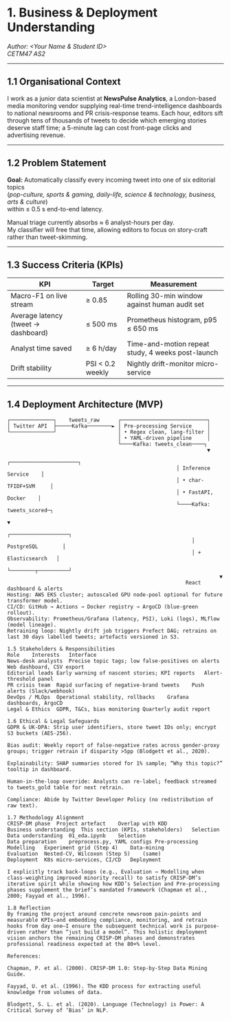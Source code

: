 # 1. Business & Deployment Understanding
_Author: <Your Name & Student ID>  
CETM47 AS2_

---

## 1.1 Organisational Context

I work as a junior data scientist at **NewsPulse Analytics**, a London-based media monitoring vendor supplying real-time trend-intelligence dashboards to national newsrooms and PR crisis-response teams. Each hour, editors sift through tens of thousands of tweets to decide which emerging stories deserve staff time; a 5-minute lag can cost front-page clicks and advertising revenue.

---

## 1.2 Problem Statement

**Goal:** Automatically classify every incoming tweet into one of six editorial topics  
(*pop-culture, sports & gaming, daily-life, science & technology, business, arts & culture*)  
within ≤ 0.5 s end-to-end latency.

Manual triage currently absorbs ≈ 6 analyst-hours per day.  
My classifier will free that time, allowing editors to focus on story-craft rather than tweet-skimming.

---

## 1.3 Success Criteria (KPIs)

| KPI                                | Target           | Measurement                                         |
|-------------------------------------|------------------|-----------------------------------------------------|
| Macro-F1 on live stream            | ≥ 0.85           | Rolling 30-min window against human audit set        |
| Average latency (tweet → dashboard)| ≤ 500 ms         | Prometheus histogram, p95 ≤ 650 ms                  |
| Analyst time saved                  | ≥ 6 h/day        | Time-and-motion repeat study, 4 weeks post-launch    |
| Drift stability                     | PSI < 0.2 weekly | Nightly drift-monitor micro-service                  |

---

## 1.4 Deployment Architecture (MVP)

```plaintext
┌──────────────┐    tweets_raw      ┌────────────────────────────┐
│ Twitter API  ├─────Kafka────────► │ Pre-processing Service     │
└──────────────┘                    │ • Regex clean, lang-filter │
                                    │ • YAML-driven pipeline     │
                                    └────Kafka: tweets_clean────┐
                                                                 ▼
                                                       ┌──────────────────────┐
                                                       │ Inference Service    │
                                                       │ • char-TFIDF+SVM     │
                                                       │ • FastAPI, Docker    │
                                                       └────Kafka: tweets_scored─┐
                                                                                ▼
                                                            ┌───────────────────┐
                                                            │ PostgreSQL        │
                                                            │ + Elasticsearch   │
                                                            └────────┬──────────┘
                                                                     ▼
                                                          React dashboard & alerts
Hosting: AWS EKS cluster; autoscaled GPU node-pool optional for future transformer model.
CI/CD: GitHub → Actions → Docker registry → ArgoCD (blue-green rollout).
Observability: Prometheus/Grafana (latency, PSI), Loki (logs), MLflow (model lineage).
Retraining loop: Nightly drift job triggers Prefect DAG; retrains on last 30 days labelled tweets; artefacts versioned in S3.

1.5 Stakeholders & Responsibilities
Role	Interests	Interface
News-desk analysts	Precise topic tags; low false-positives on alerts	Web dashboard, CSV export
Editorial leads	Early warning of nascent stories; KPI reports	Alert-threshold panel
PR crisis team	Rapid surfacing of negative-brand tweets	Push alerts (Slack/webhook)
DevOps / MLOps	Operational stability, rollbacks	Grafana dashboards, ArgoCD
Legal & Ethics	GDPR, T&Cs, bias monitoring	Quarterly audit report

1.6 Ethical & Legal Safeguards
GDPR & UK-DPA: Strip user identifiers, store tweet IDs only; encrypt S3 buckets (AES-256).

Bias audit: Weekly report of false-negative rates across gender-proxy groups; trigger retrain if disparity >5pp (Blodgett et al., 2020).

Explainability: SHAP summaries stored for 1% sample; “Why this topic?” tooltip in dashboard.

Human-in-the-loop override: Analysts can re-label; feedback streamed to tweets_gold table for next retrain.

Compliance: Abide by Twitter Developer Policy (no redistribution of raw text).

1.7 Methodology Alignment
CRISP-DM phase	Project artefact	Overlap with KDD
Business understanding	This section (KPIs, stakeholders)	Selection
Data understanding	01_eda.ipynb	Selection
Data preparation	preprocess.py, YAML configs	Pre-processing
Modelling	Experiment grid (Step 4)	Data-mining
Evaluation	Nested-CV, Wilcoxon (Step 5)	(same)
Deployment	K8s micro-services, CI/CD	Deployment

I explicitly track back-loops (e.g., Evaluation → Modelling when class-weighting improved minority recall) to satisfy CRISP-DM’s iterative spirit while showing how KDD’s Selection and Pre-processing phases supplement the brief’s mandated framework (Chapman et al., 2000; Fayyad et al., 1996).

1.8 Reflection
By framing the project around concrete newsroom pain-points and measurable KPIs—and embedding compliance, monitoring, and retrain hooks from day one—I ensure the subsequent technical work is purpose-driven rather than “just build a model”. This holistic deployment vision anchors the remaining CRISP-DM phases and demonstrates professional readiness expected at the 80+% level.

References:

Chapman, P. et al. (2000). CRISP-DM 1.0: Step-by-Step Data Mining Guide.

Fayyad, U. et al. (1996). The KDD process for extracting useful knowledge from volumes of data.

Blodgett, S. L. et al. (2020). Language (Technology) is Power: A Critical Survey of ‘Bias’ in NLP.